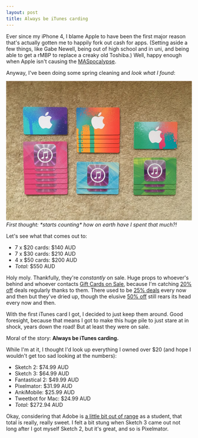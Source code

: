 ```yaml
---
layout: post
title: Always be iTunes carding
---
```


Ever since my iPhone 4, I blame Apple to have been the first major reason that's actually gotten me to happily fork out cash for apps. (Setting aside a few things, like Gabe Newell, being out of high school and in uni, and being able to get a rMBP to replace a creaky old Toshiba.) Well, happy enough when Apple isn't causing the [MASpocalypse](http://mjtsai.com/blog/2015/11/12/no-one-minding-the-store/).

Anyway, I've been doing some spring cleaning and *look what I found*:

![Stack of iTunes cards](/blog/images/itunes-cards-20151114.jpg)
*First thought: \*starts counting\* how on earth have I spent that much?!*

Let's see what that comes out to:

- 7 x $20 cards: $140 AUD
- 7 x $30 cards: $210 AUD
- 4 x $50 cards: $200 AUD
- *Total:* $550 AUD

Holy moly. Thankfully, they're *constantly* on sale. Huge props to whoever's behind and whoever contacts [Gift Cards on Sale](https://www.giftcardsonsale.com.au/), because I'm catching [20% off](https://www.giftcardsonsale.com.au/tag/20-off+itunes/) deals regularly thanks to them. There used to be [25% deals](https://www.giftcardsonsale.com.au/tag/25-off+itunes/) every now and then but they've dried up, though the elusive [50% off](https://www.giftcardsonsale.com.au/tag/50-off+itunes/) still rears its head every now and then.

With the first iTunes card I got, I decided to just keep them around. Good foresight, because that means I got to make this huge pile to just stare at in shock, years down the road! But at least they were on sale.

Moral of the story: **Always be iTunes carding.**

While I'm at it, I thought I'd look up everything I owned over $20 (and hope I wouldn't get too sad looking at the numbers):

- Sketch 2: $74.99 AUD
- Sketch 3: $64.99 AUD
- Fantastical 2: $49.99 AUD
- Pixelmator: $31.99 AUD
- AnkiMobile: $25.99 AUD
- Tweetbot for Mac: $24.99 AUD
- *Total:* $272.94 AUD

Okay, considering that Adobe is [a little bit out of range](http://prodesigntools.com/products/adobe-cs6-pricing-list.html) as a student, that total is really, really sweet. I felt a bit stung when Sketch 3 came out not long after I got myself Sketch 2, but it's great, and so is Pixelmator.
